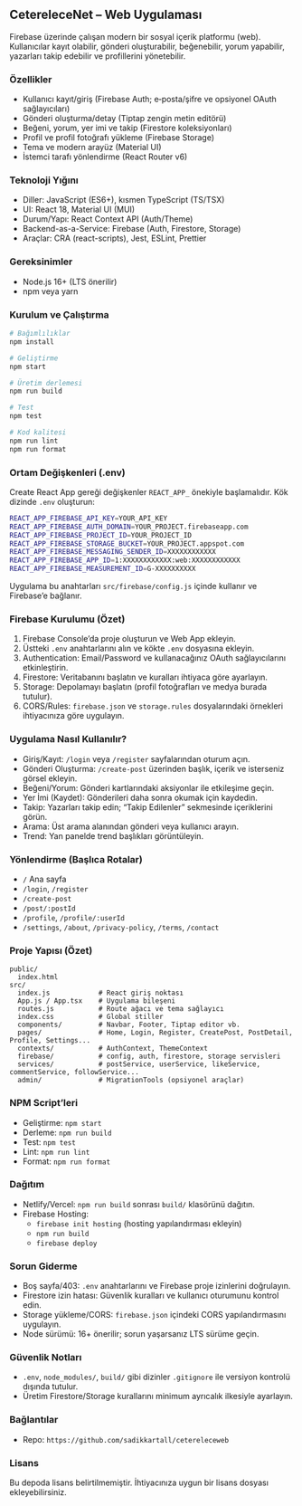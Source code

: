## CetereleceNet – Web Uygulaması

Firebase üzerinde çalışan modern bir sosyal içerik platformu (web). Kullanıcılar kayıt olabilir, gönderi oluşturabilir, beğenebilir, yorum yapabilir, yazarları takip edebilir ve profillerini yönetebilir.

### Özellikler
- Kullanıcı kayıt/giriş (Firebase Auth; e‑posta/şifre ve opsiyonel OAuth sağlayıcıları)
- Gönderi oluşturma/detay (Tiptap zengin metin editörü)
- Beğeni, yorum, yer imi ve takip (Firestore koleksiyonları)
- Profil ve profil fotoğrafı yükleme (Firebase Storage)
- Tema ve modern arayüz (Material UI)
- İstemci tarafı yönlendirme (React Router v6)

### Teknoloji Yığını
- Diller: JavaScript (ES6+), kısmen TypeScript (TS/TSX)
- UI: React 18, Material UI (MUI)
- Durum/Yapı: React Context API (Auth/Theme)
- Backend-as-a-Service: Firebase (Auth, Firestore, Storage)
- Araçlar: CRA (react-scripts), Jest, ESLint, Prettier

### Gereksinimler
- Node.js 16+ (LTS önerilir)
- npm veya yarn

### Kurulum ve Çalıştırma
```bash
# Bağımlılıklar
npm install

# Geliştirme
npm start

# Üretim derlemesi
npm run build

# Test
npm test

# Kod kalitesi
npm run lint
npm run format
```

### Ortam Değişkenleri (.env)
Create React App gereği değişkenler `REACT_APP_` önekiyle başlamalıdır. Kök dizinde `.env` oluşturun:
```bash
REACT_APP_FIREBASE_API_KEY=YOUR_API_KEY
REACT_APP_FIREBASE_AUTH_DOMAIN=YOUR_PROJECT.firebaseapp.com
REACT_APP_FIREBASE_PROJECT_ID=YOUR_PROJECT_ID
REACT_APP_FIREBASE_STORAGE_BUCKET=YOUR_PROJECT.appspot.com
REACT_APP_FIREBASE_MESSAGING_SENDER_ID=XXXXXXXXXXXX
REACT_APP_FIREBASE_APP_ID=1:XXXXXXXXXXXX:web:XXXXXXXXXXXX
REACT_APP_FIREBASE_MEASUREMENT_ID=G-XXXXXXXXXX
```
Uygulama bu anahtarları `src/firebase/config.js` içinde kullanır ve Firebase’e bağlanır.

### Firebase Kurulumu (Özet)
1) Firebase Console’da proje oluşturun ve Web App ekleyin.
2) Üstteki `.env` anahtarlarını alın ve kökte `.env` dosyasına ekleyin.
3) Authentication: Email/Password ve kullanacağınız OAuth sağlayıcılarını etkinleştirin.
4) Firestore: Veritabanını başlatın ve kuralları ihtiyaca göre ayarlayın.
5) Storage: Depolamayı başlatın (profil fotoğrafları ve medya burada tutulur).
6) CORS/Rules: `firebase.json` ve `storage.rules` dosyalarındaki örnekleri ihtiyacınıza göre uygulayın.

### Uygulama Nasıl Kullanılır?
- Giriş/Kayıt: `/login` veya `/register` sayfalarından oturum açın.
- Gönderi Oluşturma: `/create-post` üzerinden başlık, içerik ve isterseniz görsel ekleyin.
- Beğeni/Yorum: Gönderi kartlarındaki aksiyonlar ile etkileşime geçin.
- Yer İmi (Kaydet): Gönderileri daha sonra okumak için kaydedin.
- Takip: Yazarları takip edin; “Takip Edilenler” sekmesinde içeriklerini görün.
- Arama: Üst arama alanından gönderi veya kullanıcı arayın.
- Trend: Yan panelde trend başlıkları görüntüleyin.

### Yönlendirme (Başlıca Rotalar)
- `/` Ana sayfa
- `/login`, `/register`
- `/create-post`
- `/post/:postId`
- `/profile`, `/profile/:userId`
- `/settings`, `/about`, `/privacy-policy`, `/terms`, `/contact`

### Proje Yapısı (Özet)
```
public/
  index.html
src/
  index.js            # React giriş noktası
  App.js / App.tsx    # Uygulama bileşeni
  routes.js           # Route ağacı ve tema sağlayıcı
  index.css           # Global stiller
  components/         # Navbar, Footer, Tiptap editor vb.
  pages/              # Home, Login, Register, CreatePost, PostDetail, Profile, Settings...
  contexts/           # AuthContext, ThemeContext
  firebase/           # config, auth, firestore, storage servisleri
  services/           # postService, userService, likeService, commentService, followService...
  admin/              # MigrationTools (opsiyonel araçlar)
```

### NPM Script’leri
- Geliştirme: `npm start`
- Derleme: `npm run build`
- Test: `npm test`
- Lint: `npm run lint`
- Format: `npm run format`

### Dağıtım
- Netlify/Vercel: `npm run build` sonrası `build/` klasörünü dağıtın.
- Firebase Hosting:
  - `firebase init hosting` (hosting yapılandırması ekleyin)
  - `npm run build`
  - `firebase deploy`

### Sorun Giderme
- Boş sayfa/403: `.env` anahtarlarını ve Firebase proje izinlerini doğrulayın.
- Firestore izin hatası: Güvenlik kuralları ve kullanıcı oturumunu kontrol edin.
- Storage yükleme/CORS: `firebase.json` içindeki CORS yapılandırmasını uygulayın.
- Node sürümü: 16+ önerilir; sorun yaşarsanız LTS sürüme geçin.

### Güvenlik Notları
- `.env`, `node_modules/`, `build/` gibi dizinler `.gitignore` ile versiyon kontrolü dışında tutulur.
- Üretim Firestore/Storage kurallarını minimum ayrıcalık ilkesiyle ayarlayın.

### Bağlantılar
- Repo: `https://github.com/sadikkartall/cetereleceweb`

### Lisans
Bu depoda lisans belirtilmemiştir. İhtiyacınıza uygun bir lisans dosyası ekleyebilirsiniz.
